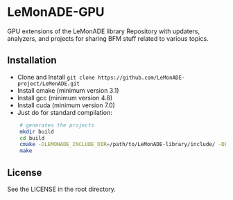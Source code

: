 # LeMonADE-GPU
GPU extensions of the LeMonADE library
Repository with updaters, analyzers, and projects for sharing BFM stuff related to various topics.

## Installation

* Clone and Install `git clone https://github.com/LeMonADE-project/LeMonADE.git`
* Install cmake (minimum version 3.1)
* Install gcc   (minimum version 4.8)
* Install cuda  (minimum version 7.0)
* Just do for standard compilation:
 
````sh
    # generates the projects
    mkdir build
    cd build
    cmake -DLEMONADE_INCLUDE_DIR=/path/to/LeMonADE-library/include/ -DLEMONADE_LIBRARY_DIR=/path/to/LeMonADE-library/lib/ ..
    make
````


## License

See the LICENSE in the root directory.
